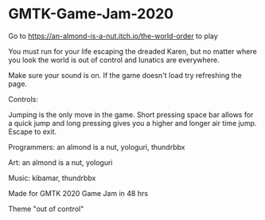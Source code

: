 # GMTK-Game-Jam-2020
Go to https://an-almond-is-a-nut.itch.io/the-world-order to play

You must run for your life escaping the dreaded Karen, but no matter where you look the world is out of control and lunatics are everywhere.

Make sure your sound is on. If the game doesn't load try refreshing the page.


Controls:

Jumping is the only move in the game. Short pressing space bar allows for a quick jump and long pressing gives you a higher and longer air time jump. Escape to exit.


Programmers: an almond is a nut,  yologuri, thundrbbx

Art: an almond is a nut, yologuri

Music: kibamar, thundrbbx


Made for GMTK 2020 Game Jam in 48 hrs

Theme "out of control" 
